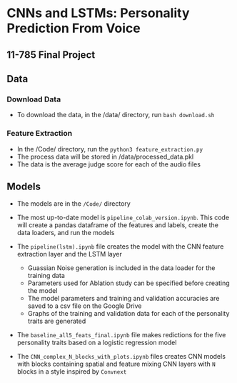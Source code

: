 # CNNs and LSTMs: Personality Prediction From Voice
## 11-785 Final Project

## Data
### Download Data
- To download the data, in the /data/ directory, run `bash download.sh`

### Feature Extraction
- In the /Code/ directory, run the `python3 feature_extraction.py`
- The process data will be stored in /data/processed_data.pkl
- The data is the average judge score for each of the audio files

## Models
- The models are in the `/Code/` directory
- The most up-to-date model is `pipeline_colab_version.ipynb`. This code will create a pandas dataframe of the features and labels, create the data loaders, and run the models
- The `pipeline(lstm).ipynb` file creates the model with the CNN feature extraction layer and the LSTM layer
  - Guassian Noise generation is included in the data loader for the training data
  - Parameters used for Ablation study can be specified before creating the model
  - The model parameters and training and validation accuracies are saved to a csv file on the Google Drive
  - Graphs of the training and validation data for each of the personality traits are generated

- The `baseline_all5_feats_final.ipynb` file makes redictions for the five personality traits based on a logistic regression model

- The `CNN_complex_N_blocks_with_plots.ipynb` files creates CNN models with blocks containing spatial and feature mixing CNN layers with `N` blocks in a style inspired by `Convnext`


